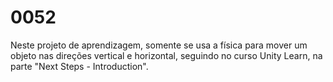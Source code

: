 # 0052
Neste projeto de aprendizagem, somente se usa a física para mover um objeto nas direções vertical e horizontal, seguindo no curso Unity Learn, na parte "Next Steps - Introduction".
